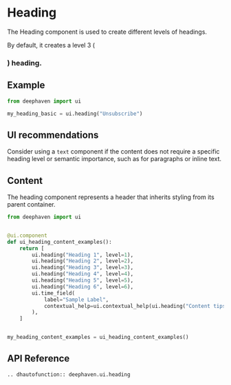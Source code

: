 # Heading

The Heading component is used to create different levels of headings.

By default, it creates a level 3 (<h3>) heading.

## Example

```python
from deephaven import ui

my_heading_basic = ui.heading("Unsubscribe")
```

## UI recommendations

Consider using a `text` component if the content does not require a specific heading level or semantic importance, such as for paragraphs or inline text.


## Content

The heading component represents a header that inherits styling from its parent container.

```python
from deephaven import ui


@ui.component
def ui_heading_content_examples():
    return [
        ui.heading("Heading 1", level=1),
        ui.heading("Heading 2", level=2),
        ui.heading("Heading 3", level=3),
        ui.heading("Heading 4", level=4),
        ui.heading("Heading 5", level=5),
        ui.heading("Heading 6", level=6),
        ui.time_field(
            label="Sample Label",
            contextual_help=ui.contextual_help(ui.heading("Content tips")),
        ),
    ]


my_heading_content_examples = ui_heading_content_examples()
```

## API Reference

```{eval-rst}
.. dhautofunction:: deephaven.ui.heading
```